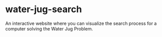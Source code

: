 # water-jug-search
An interactive website where you can visualize the search process for a computer solving the Water Jug Problem.

